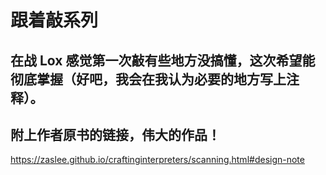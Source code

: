 # 跟着敲系列

## 在战 Lox 感觉第一次敲有些地方没搞懂，这次希望能彻底掌握（好吧，我会在我认为必要的地方写上注释）。

## 附上作者原书的链接，伟大的作品！
https://zaslee.github.io/craftinginterpreters/scanning.html#design-note